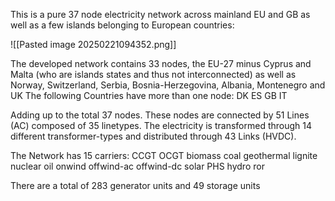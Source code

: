 This is a pure 37 node electricity network across mainland EU and GB as well as a few islands belonging to European countries:

![[Pasted image 20250221094352.png]]

The developed network contains 33 nodes, the EU-27 minus Cyprus and Malta (who are islands states and thus not interconnected) as well as Norway, Switzerland, Serbia, Bosnia-Herzegovina, Albania, Montenegro and UK
The following Countries have more than one node:
DK
ES
GB
IT

Adding up to the total 37 nodes. These nodes are connected by 51 Lines (AC) composed of 35 linetypes. The electricity is transformed through 14 different transformer-types and distributed through 43 Links (HVDC).

The Network has 15 carriers:
CCGT
OCGT
biomass
coal
geothermal
lignite
nuclear
oil
onwind
offwind-ac
offwind-dc
solar
PHS
hydro
ror

There are a total of 283 generator units and 49 storage units

